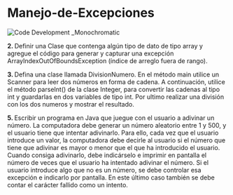 # Manejo-de-Excepciones

![Code Development _Monochromatic](https://user-images.githubusercontent.com/64716417/176059700-77ea5f0d-e5a0-4ee3-8777-af0d16f41494.svg)


<b>2.  </b> Definir una Clase que contenga algún tipo de dato de tipo array y agregue el código para
generar y capturar una excepción ArrayIndexOutOfBoundsException (índice de arreglo
fuera de rango).

<b>3.  </b> Defina una clase llamada DivisionNumero. En el método main utilice un Scanner para
leer dos números en forma de cadena. A continuación, utilice el método parseInt() de la
clase Integer, para convertir las cadenas al tipo int y guardarlas en dos variables de tipo
int. Por ultimo realizar una división con los dos numeros y mostrar el resultado.

<b>5.  </b> Escribir un programa en Java que juegue con el usuario a adivinar un número. La
computadora debe generar un número aleatorio entre 1 y 500, y el usuario tiene que
intentar adivinarlo. Para ello, cada vez que el usuario introduce un valor, la computadora
debe decirle al usuario si el número que tiene que adivinar es mayor o menor que el que
ha introducido el usuario. Cuando consiga adivinarlo, debe indicárselo e imprimir en
pantalla el número de veces que el usuario ha intentado adivinar el número. Si el usuario
introduce algo que no es un número, se debe controlar esa excepción e indicarlo por
pantalla. En este último caso también se debe contar el carácter fallido como un intento.
